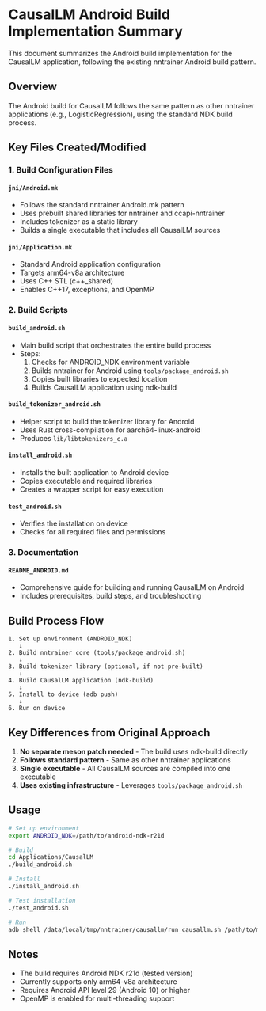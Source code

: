 # CausalLM Android Build Implementation Summary

This document summarizes the Android build implementation for the CausalLM application, following the existing nntrainer Android build pattern.

## Overview

The Android build for CausalLM follows the same pattern as other nntrainer applications (e.g., LogisticRegression), using the standard NDK build process.

## Key Files Created/Modified

### 1. Build Configuration Files

#### `jni/Android.mk`
- Follows the standard nntrainer Android.mk pattern
- Uses prebuilt shared libraries for nntrainer and ccapi-nntrainer
- Includes tokenizer as a static library
- Builds a single executable that includes all CausalLM sources

#### `jni/Application.mk`
- Standard Android application configuration
- Targets arm64-v8a architecture
- Uses C++ STL (c++_shared)
- Enables C++17, exceptions, and OpenMP

### 2. Build Scripts

#### `build_android.sh`
- Main build script that orchestrates the entire build process
- Steps:
  1. Checks for ANDROID_NDK environment variable
  2. Builds nntrainer for Android using `tools/package_android.sh`
  3. Copies built libraries to expected location
  4. Builds CausalLM application using ndk-build

#### `build_tokenizer_android.sh`
- Helper script to build the tokenizer library for Android
- Uses Rust cross-compilation for aarch64-linux-android
- Produces `lib/libtokenizers_c.a`

#### `install_android.sh`
- Installs the built application to Android device
- Copies executable and required libraries
- Creates a wrapper script for easy execution

#### `test_android.sh`
- Verifies the installation on device
- Checks for all required files and permissions

### 3. Documentation

#### `README_ANDROID.md`
- Comprehensive guide for building and running CausalLM on Android
- Includes prerequisites, build steps, and troubleshooting

## Build Process Flow

```
1. Set up environment (ANDROID_NDK)
   ↓
2. Build nntrainer core (tools/package_android.sh)
   ↓
3. Build tokenizer library (optional, if not pre-built)
   ↓
4. Build CausalLM application (ndk-build)
   ↓
5. Install to device (adb push)
   ↓
6. Run on device
```

## Key Differences from Original Approach

1. **No separate meson patch needed** - The build uses ndk-build directly
2. **Follows standard pattern** - Same as other nntrainer applications
3. **Single executable** - All CausalLM sources are compiled into one executable
4. **Uses existing infrastructure** - Leverages `tools/package_android.sh`

## Usage

```bash
# Set up environment
export ANDROID_NDK=/path/to/android-ndk-r21d

# Build
cd Applications/CausalLM
./build_android.sh

# Install
./install_android.sh

# Test installation
./test_android.sh

# Run
adb shell /data/local/tmp/nntrainer/causallm/run_causallm.sh /path/to/model
```

## Notes

- The build requires Android NDK r21d (tested version)
- Currently supports only arm64-v8a architecture
- Requires Android API level 29 (Android 10) or higher
- OpenMP is enabled for multi-threading support